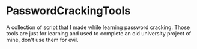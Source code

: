 # PasswordCrackingTools
A collection of script that I made while learning password cracking. Those tools are just for learning and used to complete an old university project of mine, don't use them for evil.

